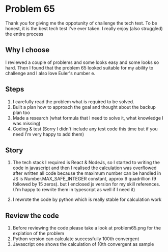 # Problem 65
Thank you for giving me the oppotunity of challenge the tech test. 
To be honest, it is the best tech test I've ever taken. I really enjoy (also struggled) the entire process

## Why I choose
I reviewed a couple of problems and some looks easy and some looks so hard.
Then I found that the problem 65 looked suitable for my ability to challenge and I also love Euler's number e.

## Steps
1. I carefully read the problem what is required to be solved.
2. Built a plan how to approach the goal and thought about the backup plan too
3. Made a research (what formula that I need to solve it, what knowledge I was missing)
4. Coding & test (Sorry I didn't include any test code this time but if you need I'm very happy to add them)

## Story
1. The tech stack I required is React & NodeJs, so I started to writing the code in javascript
 and then I realised the calculation was overflowed after written all code
 because the maximum number can be handled in JS is Number.MAX_SAFE_INTEGER constant, approx 9 quadrillion (9 followed by 15 zeros).
 but I enclosed js version for my skill references. (I'm happy to rewrite them in typescript as well if I need it)

2. I rewrote the code by python which is really stable for calculation work

## Review the code
1. Before reviewing the code please take a look at problem65.png for the explation of the problem 
2. Python version can calculate successfully 100th convergent
3. Javascript one shows the calculation of 10th convergent as sample
